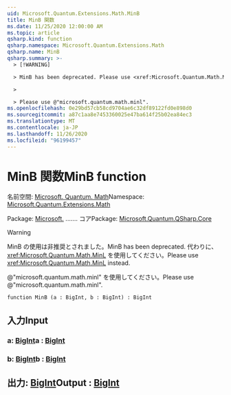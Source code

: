 ```yaml
---
uid: Microsoft.Quantum.Extensions.Math.MinB
title: MinB 関数
ms.date: 11/25/2020 12:00:00 AM
ms.topic: article
qsharp.kind: function
qsharp.namespace: Microsoft.Quantum.Extensions.Math
qsharp.name: MinB
qsharp.summary: >-
  > [!WARNING]

  > MinB has been deprecated. Please use <xref:Microsoft.Quantum.Math.MinL> instead.

  >

  > Please use @"microsoft.quantum.math.minl".
ms.openlocfilehash: 0e29bd57cb58cd9704ae6c32df89122fd0e898d0
ms.sourcegitcommit: a87c1aa8e7453360025e47ba614f25b02ea84ec3
ms.translationtype: MT
ms.contentlocale: ja-JP
ms.lasthandoff: 11/26/2020
ms.locfileid: "96199457"
---
```

# <a name="minb-function"></a><span data-ttu-id="e40ac-102">MinB 関数</span><span class="sxs-lookup"><span data-stu-id="e40ac-102">MinB function</span></span>

<span data-ttu-id="e40ac-103">名前空間: [Microsoft. Quantum. Math](xref:Microsoft.Quantum.Extensions.Math)</span><span class="sxs-lookup"><span data-stu-id="e40ac-103">Namespace: [Microsoft.Quantum.Extensions.Math](xref:Microsoft.Quantum.Extensions.Math)</span></span>

<span data-ttu-id="e40ac-104">Package: [Microsoft.](https://nuget.org/packages/Microsoft.Quantum.QSharp.Core) ....... コア</span><span class="sxs-lookup"><span data-stu-id="e40ac-104">Package: [Microsoft.Quantum.QSharp.Core](https://nuget.org/packages/Microsoft.Quantum.QSharp.Core)</span></span>


> [!WARNING]
> <span data-ttu-id="e40ac-105">MinB の使用は非推奨とされました。</span><span class="sxs-lookup"><span data-stu-id="e40ac-105">MinB has been deprecated.</span></span> <span data-ttu-id="e40ac-106">代わりに、<xref:Microsoft.Quantum.Math.MinL> を使用してください。</span><span class="sxs-lookup"><span data-stu-id="e40ac-106">Please use <xref:Microsoft.Quantum.Math.MinL> instead.</span></span>
>
> <span data-ttu-id="e40ac-107">@"microsoft.quantum.math.minl" を使用してください。</span><span class="sxs-lookup"><span data-stu-id="e40ac-107">Please use @"microsoft.quantum.math.minl".</span></span>



```qsharp
function MinB (a : BigInt, b : BigInt) : BigInt
```


## <a name="input"></a><span data-ttu-id="e40ac-108">入力</span><span class="sxs-lookup"><span data-stu-id="e40ac-108">Input</span></span>

### <a name="a--bigint"></a><span data-ttu-id="e40ac-109">a: [BigInt](xref:microsoft.quantum.lang-ref.bigint)</span><span class="sxs-lookup"><span data-stu-id="e40ac-109">a : [BigInt](xref:microsoft.quantum.lang-ref.bigint)</span></span>




### <a name="b--bigint"></a><span data-ttu-id="e40ac-110">b: [BigInt](xref:microsoft.quantum.lang-ref.bigint)</span><span class="sxs-lookup"><span data-stu-id="e40ac-110">b : [BigInt](xref:microsoft.quantum.lang-ref.bigint)</span></span>





## <a name="output--bigint"></a><span data-ttu-id="e40ac-111">出力: [BigInt](xref:microsoft.quantum.lang-ref.bigint)</span><span class="sxs-lookup"><span data-stu-id="e40ac-111">Output : [BigInt](xref:microsoft.quantum.lang-ref.bigint)</span></span>

